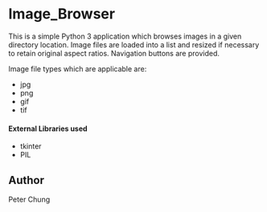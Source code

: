 # Image_Browser
This is a simple Python 3 application which browses images in a given directory location.  Image files are loaded into a list and resized if necessary to retain original aspect ratios.  Navigation buttons are provided.

Image file types which are applicable are:
- jpg
- png
- gif
- tif

#### External Libraries used
- tkinter
- PIL


## Author
Peter Chung
